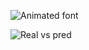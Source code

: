 ![Animated font](https://raw.github.com/erikbern/deep-fonts/master/animated_font.gif)

![Real vs pred](https://raw.github.com/erikbern/deep-fonts/master/real_vs_pred.png)
